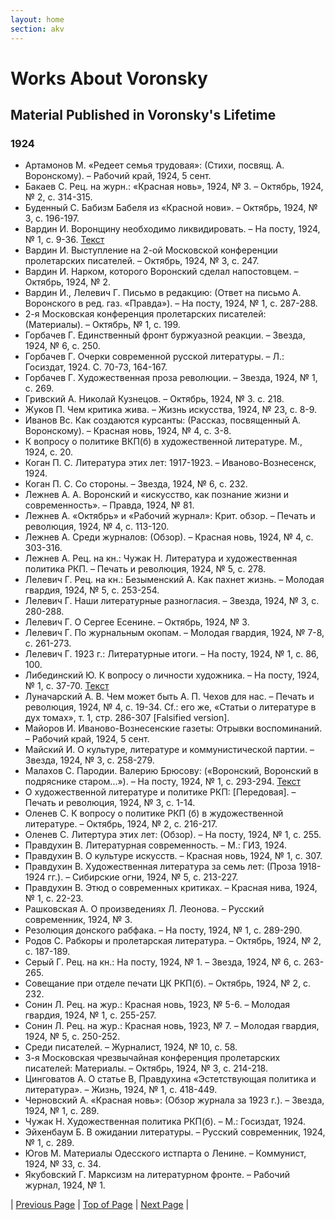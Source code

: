 ```yaml
---
layout: home
section: akv
---
```

# Works About Voronsky
## Material Published in Voronsky's Lifetime

### 1924
- Артамонов М. «Редеет семья трудовая»: (Стихи, посвящ. А. Воронскому). – Рабочий край, 1924, 5 сент.
- Бакаев С. Рец. на журн.: «Красная новь», 1924, № 3. – Октябрь, 1924, № 2, с. 314-315.
- Буденный С. Бабизм Бабеля из «Красной нови». – Октябрь, 1924, № 3, с. 196-197.
- Вардин И. Воронщину необходимо ликвидировать. – На посту, 1924, № 1, с. 9-36. [Текст](../TextsAbout.html)
- Вардин И. Выступление на 2-ой Московской конференции пролетарских писателей. – Октябрь, 1924, № 3, с. 247.
- Вардин И. Нарком, которого Воронский сделал напостовцем. – Октябрь, 1924, № 2.
- Вардин И., Лелевич Г. Письмо в редакцию: (Ответ на письмо А. Воронского в ред. газ. «Правда»). – На посту, 1924, № 1, с. 287-288.
- 2-я Московская конференция пролетарских писателей: (Материалы). – Октябрь, № 1, с. 199.
- Горбачев Г. Единственный фронт буржуазной реакции. – Звезда, 1924, № 6, с. 250.
- Горбачев Г. Очерки современной русской литературы. – Л.: Госиздат, 1924. С. 70-73, 164-167.
- Горбачев Г. Художественная проза революции. – Звезда, 1924, № 1, с. 269.
- Гривский А. Николай Кузнецов. – Октябрь, 1924, № 3. с. 218.
- Жуков П. Чем критика жива. – Жизнь искусства, 1924, № 23, с. 8-9.
- Иванов Вс. Как создаются курсанты: (Рассказ, посвященный А. Воронскому). – Красная новь, 1924, № 4, с. 3-8.
- К вопросу о политике ВКП(б) в художественной литературе. М., 1924, с. 20.
- Коган П. С. Литература этих лет: 1917-1923. – Иваново-Вознесенск, 1924.
- Коган П. С. Со стороны. – Звезда, 1924, № 6, с. 232.
- Лежнев А. А. Воронский и «искусство, как познание жизни и современность». – Правда, 1924, № 81.
- Лежнев А. «Октябрь» и «Рабочий журнал»: Крит. обзор. – Печать и революция, 1924, № 4, с. 113-120.
- Лежнев А. Среди журналов: (Обзор). – Красная новь, 1924, № 4, с. 303-316.
- Лежнев А. Рец. на кн.: Чужак Н. Литература и художественная политика РКП. – Печать и революция, 1924, № 5, с. 278.
- Лелевич Г. Рец. на кн.: Безыменский А. Как пахнет жизнь. – Молодая гвардия, 1924, № 5, с. 253-254.
- Лелевич Г. Наши литературные разногласия. – Звезда, 1924, № 3, с. 280-288.
- Лелевич Г. О Сергее Есенине. – Октябрь, 1924, № 3.
- Лелевич Г. По журнальным окопам. – Молодая гвардия, 1924, № 7-8, с. 261-273.
- Лелевич Г. 1923 г.: Литературные итоги. – На посту, 1924, № 1, с. 86, 100.
- Либединский Ю. К вопросу о личности художника. – На посту, 1924, № 1, с. 37-70. [Текст](../TextsAbout.html)
- Луначарский А. В. Чем может быть А. П. Чехов для нас. – Печать и революция, 1924, № 4, с. 19-34. Cf.: его же, «Статьи о литературе в дух томах», т. 1, стр. 286-307 [Falsified version].
- Майоров И. Иваново-Вознесенские газеты: Отрывки воспоминаний. – Рабочий край, 1924, 5 сент.
- Майский И. О культуре, литературе и коммунистической партии. – Звезда, 1924, № 3, с. 258-279.
- Малахов С. Пародии. Валерию Брюсову: («Воронский, Воронский в подряснике старом...»). – На посту, 1924, № 1, с. 293-294. [Текст](../TextsAbout.html)
- О художественной литературе и политике РКП: [Передовая]. – Печать и революция, 1924, № 3, с. 1-14.
- Оленев С. К вопросу о политике РКП (б) в жудожественной литературе. – Октябрь, 1924, № 2, с. 216-217.
- Оленев С. Литертура этих лет: (Обзор). – На посту, 1924, № 1, с. 255.
- Правдухин В. Литературная современность. – М.: ГИЗ, 1924.
- Правдухин В. О культуре искусств. – Красная новь, 1924, № 1, с. 307.
- Правдухин В. Художественная литература за семь лет: (Проза 1918-1924 гг.). – Сибирские огни, 1924, № 5, с. 213-227.
- Правдухин В. Этюд о современных критиках. – Красная нива, 1924, № 1, с. 22-23.
- Рашковская А. О произведениях Л. Леонова. – Русский современник, 1924, № 3.
- Резолюция донского рабфака. – На посту, 1924, № 1, с. 289-290.
- Родов С. Рабкоры и пролетарская литература. – Октябрь, 1924, № 2, с. 187-189.
- Серый Г. Рец. на кн.: На посту, 1924, № 1. – Звезда, 1924, № 6, с. 263-265.
- Совещание при отделе печати ЦК РКП(б). – Октябрь, 1924, № 2, с. 232.
- Сонин Л. Рец. на жур.: Красная новь, 1923, № 5-6. – Молодая гвардия, 1924, № 1, с. 255-257.
- Сонин Л. Рец. на жур.: Красная новь, 1923, № 7. – Молодая гвардия, 1924, № 5, с. 250-252.
- Среди писателей. – Журналист, 1924, № 10, с. 58.
- 3-я Московская чрезвычайная конференция пролетарских писателей: Материалы. – Октябрь, 1924, № 3, с. 214-218.
- Цинговатов А. О статье В, Правдухина «Эстетствующая политика и литература». – Жизнь, 1924, № 1, с. 418-449.
- Черновский А. «Красная новь»: (Обзор журнала за 1923 г.). – Звезда, 1924, № 1, с. 289.
- Чужак Н. Художественная политика РКП(б). – М.: Госиздат, 1924.
- Эйхенбаум Б. В ожидании литературы. – Русский современник, 1924, № 1, с. 289.
- Югов М. Материалы Одесского истпарта о Ленине. – Коммунист, 1924, № 33, с. 34.
- Якубовский Г. Марксизм на литературном фронте. – Рабочий журнал, 1924, № 1.

| [Previous Page](BiblioAbout1923.html) | [Top of Page](#) | [Next Page](BiblioAbout1925.html) |

